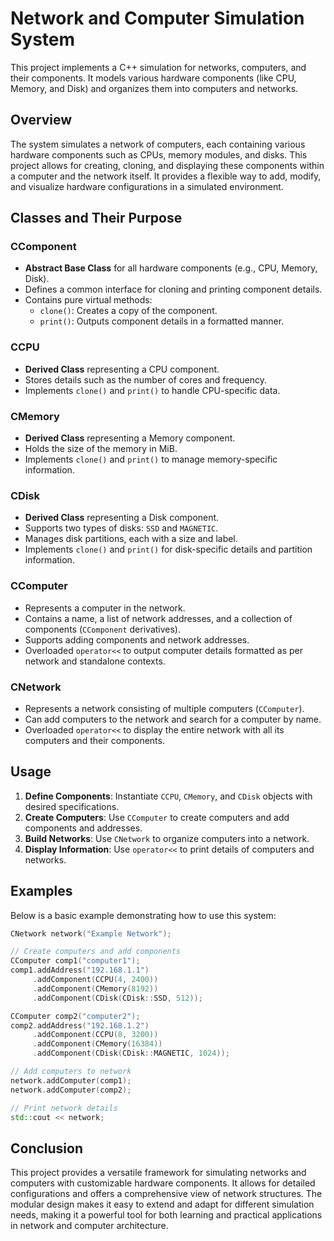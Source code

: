 # Network and Computer Simulation System

This project implements a C++ simulation for networks, computers, and their components. It models various hardware components (like CPU, Memory, and Disk) and organizes them into computers and networks.

## Overview

The system simulates a network of computers, each containing various hardware components such as CPUs, memory modules, and disks. This project allows for creating, cloning, and displaying these components within a computer and the network itself. It provides a flexible way to add, modify, and visualize hardware configurations in a simulated environment.

## Classes and Their Purpose

### CComponent

- **Abstract Base Class** for all hardware components (e.g., CPU, Memory, Disk).
- Defines a common interface for cloning and printing component details.
- Contains pure virtual methods:
    - `clone()`: Creates a copy of the component.
    - `print()`: Outputs component details in a formatted manner.

### CCPU

- **Derived Class** representing a CPU component.
- Stores details such as the number of cores and frequency.
- Implements `clone()` and `print()` to handle CPU-specific data.

### CMemory

- **Derived Class** representing a Memory component.
- Holds the size of the memory in MiB.
- Implements `clone()` and `print()` to manage memory-specific information.

### CDisk

- **Derived Class** representing a Disk component.
- Supports two types of disks: `SSD` and `MAGNETIC`.
- Manages disk partitions, each with a size and label.
- Implements `clone()` and `print()` for disk-specific details and partition information.

### CComputer

- Represents a computer in the network.
- Contains a name, a list of network addresses, and a collection of components (`CComponent` derivatives).
- Supports adding components and network addresses.
- Overloaded `operator<<` to output computer details formatted as per network and standalone contexts.

### CNetwork

- Represents a network consisting of multiple computers (`CComputer`).
- Can add computers to the network and search for a computer by name.
- Overloaded `operator<<` to display the entire network with all its computers and their components.

## Usage

1. **Define Components**: Instantiate `CCPU`, `CMemory`, and `CDisk` objects with desired specifications.
2. **Create Computers**: Use `CComputer` to create computers and add components and addresses.
3. **Build Networks**: Use `CNetwork` to organize computers into a network.
4. **Display Information**: Use `operator<<` to print details of computers and networks.

## Examples

Below is a basic example demonstrating how to use this system:

```cpp
CNetwork network("Example Network");

// Create computers and add components
CComputer comp1("computer1");
comp1.addAddress("192.168.1.1")
     .addComponent(CCPU(4, 2400))
     .addComponent(CMemory(8192))
     .addComponent(CDisk(CDisk::SSD, 512));

CComputer comp2("computer2");
comp2.addAddress("192.168.1.2")
     .addComponent(CCPU(8, 3200))
     .addComponent(CMemory(16384))
     .addComponent(CDisk(CDisk::MAGNETIC, 1024));

// Add computers to network
network.addComputer(comp1);
network.addComputer(comp2);

// Print network details
std::cout << network;
```

## Conclusion

This project provides a versatile framework for simulating networks and computers with customizable hardware components. It allows for detailed configurations and offers a comprehensive view of network structures. The modular design makes it easy to extend and adapt for different simulation needs, making it a powerful tool for both learning and practical applications in network and computer architecture.